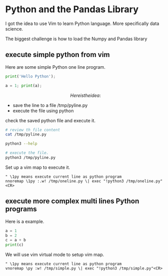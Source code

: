 # Python and the Pandas Library

I got the idea to use Vim to learn Python language.
More specifically data science.

The biggest challenge is how to load the Numpy and Pandas library

## execute simple python from vim

Here are some simple Python one line program.
```python
print('Hello Python');

a = 1; print(a);
```

$$$$$$$$$$$$$$$$$$$$$$$$$$$$$$$$$$$$$$
$$$$$$$$ Here is the idea:
$$$$$$$$$$$$$$$$$$$$$$$$$$$$$$$$$$$$$$
- save the line to a file /tmp/pyline.py
- execute the file using python

check the saved python file and execute it.
```bash
# review th file content
cat /tmp/pyline.py

python3 --help

# execute the file.
python3 /tmp/pyline.py
```

Set up a vim map to execute it.
```vim
" \1py means execute current line as python program
nnoremap \1py :.w! /tmp/oneline.py \| exec "!python3 /tmp/oneline.py"<CR>
```

## execute more complex multi lines Python programs

Here is a example.
```python
a = 1
b = 2
c = a + b
print(c)
```

We will use vim virtual mode to setup vim map.
```vim
" \1py means execute current line as python program
vnoremap \py :w! /tmp/simple.py \| exec "!python3 /tmp/simple.py"<CR>
```

